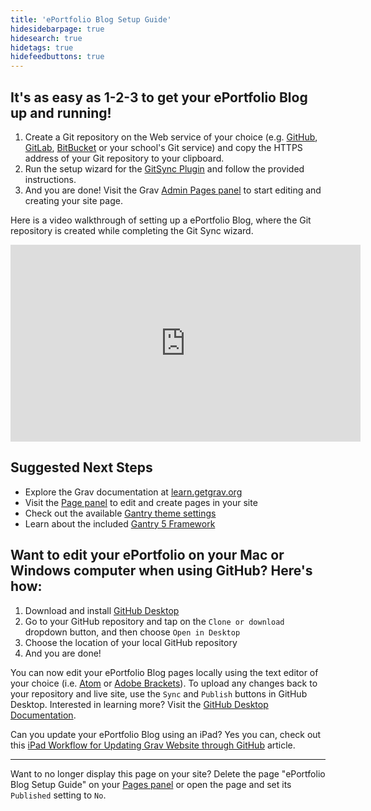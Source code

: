 ```yaml
---
title: 'ePortfolio Blog Setup Guide'
hidesidebarpage: true
hidesearch: true
hidetags: true
hidefeedbuttons: true
---
```


## It's as easy as 1-2-3 to get your ePortfolio Blog up and running!

1. Create a Git repository on the Web service of your choice (e.g. [GitHub](https://github.com), [GitLab](https://gitlab.com/users/sign_in), [BitBucket](BitBucket) or your school's Git service) and copy the HTTPS address of your Git repository to your clipboard.
2. Run the setup wizard for the [GitSync Plugin](../../admin/plugins/git-sync) and follow the provided instructions.
3. And you are done! Visit the Grav [Admin Pages panel](../../admin/pages) to start editing and creating your site page.

Here is a video walkthrough of setting up a ePortfolio Blog, where the Git repository is created while completing the Git Sync wizard.

<iframe width="560" height="315" src="https://www.youtube.com/embed/U0JeGfCexdY" frameborder="0" allowfullscreen></iframe>

## Suggested Next Steps
* Explore the Grav documentation at [learn.getgrav.org](http://learn.getgrav.org )
* Visit the [Page panel](../../admin/pages) to edit and create pages in your site
* Check out the available [Gantry theme settings](../../admin/gantry/)
* Learn about the included [Gantry 5 Framework](http://docs.gantry.org/)

## Want to edit your ePortfolio on your Mac or Windows computer when using GitHub? Here's how:
1. Download and install [GitHub Desktop](https://desktop.github.com/)
2. Go to your GitHub repository and tap on the `Clone or download` dropdown button, and then choose `Open in Desktop`
3. Choose the location of your local GitHub repository
4. And you are done!

You can now edit your ePortfolio Blog pages locally using the text editor of your choice (i.e. [Atom](https://atom.io/) or [Adobe Brackets](http://brackets.io/)). To upload any changes back to your repository and live site, use the `Sync` and `Publish` buttons in GitHub Desktop. Interested in learning more? Visit the [GitHub Desktop Documentation](https://help.github.com/desktop/).

Can you update your ePortfolio Blog using an iPad? Yes you can, check out this [iPad Workflow for Updating Grav Website through GitHub](http://blog.trentgill.ca/ipad-workflow-for-updating-grav-website-through-github/) article.

<hr>

Want to no longer display this page on your site? Delete the page "ePortfolio Blog Setup Guide" on your [Pages panel](../../admin/pages) or open the page and set its `Published` setting to `No`.
